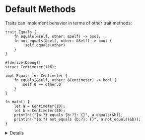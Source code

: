 # Default Methods

Traits can implement behavior in terms of other trait methods:

```rust,editable
trait Equals {
    fn equals(&self, other: &Self) -> bool;
    fn not_equals(&self, other: &Self) -> bool {
        !self.equals(other)
    }
}

#[derive(Debug)]
struct Centimeter(i16);

impl Equals for Centimeter {
    fn equals(&self, other: &Centimeter) -> bool {
        self.0 == other.0
    }
}

fn main() {
    let a = Centimeter(10);
    let b = Centimeter(20);
    println!("{a:?} equals {b:?}: {}", a.equals(&b));
    println!("{a:?} not_equals {b:?}: {}", a.not_equals(&b));
}
```

<details>

- Traits may specify pre-implemented (default) methods and methods that users
  are required to implement themselves. Methods with default implementations can
  rely on required methods.

- Move method `not_equals` to a new trait `NotEquals`.

- Make `Equals` a super trait for `NotEquals`.
  ```rust,editable,compile_fail
  trait NotEquals: Equals {
      fn not_equals(&self, other: &Self) -> bool {
          !self.equals(other)
      }
  }
  ```

- Provide a blanket implementation of `NotEquals` for `Equals`.
  ```rust,editable,compile_fail
  trait NotEquals {
      fn not_equals(&self, other: &Self) -> bool;
  }

  impl<T> NotEquals for T where T: Equals {
      fn not_equals(&self, other: &Self) -> bool {
          !self.equals(other)
      }
  }
  ```
  - With the blanket implementation, you no longer need `Equals` as a super
    trait for `NotEqual`.

</details>
